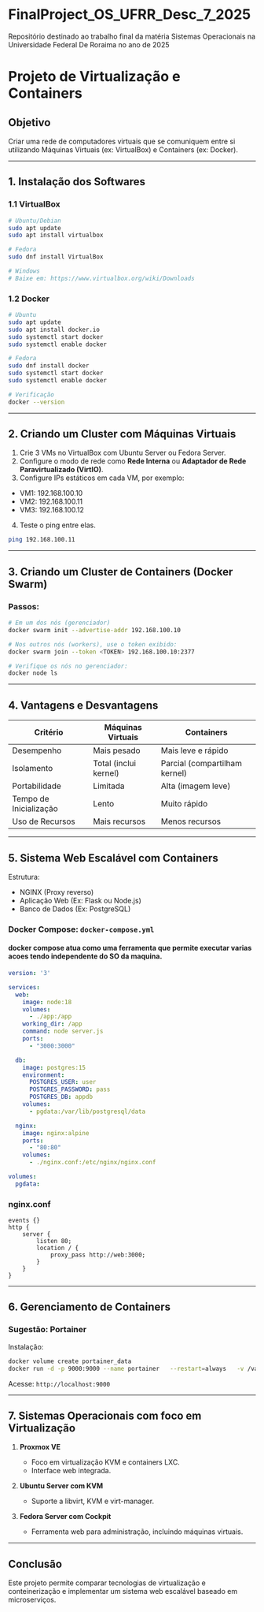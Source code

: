 # FinalProject_OS_UFRR_Desc_7_2025

Repositório destinado ao trabalho final da matéria Sistemas Operacionais na Universidade Federal De Roraima no ano de 2025

# Projeto de Virtualização e Containers

## Objetivo
Criar uma rede de computadores virtuais que se comuniquem entre si utilizando Máquinas Virtuais (ex: VirtualBox) e Containers (ex: Docker).

---

## 1. Instalação dos Softwares

### 1.1 VirtualBox
```bash
# Ubuntu/Debian
sudo apt update
sudo apt install virtualbox

# Fedora
sudo dnf install VirtualBox

# Windows
# Baixe em: https://www.virtualbox.org/wiki/Downloads
```

### 1.2 Docker
```bash
# Ubuntu
sudo apt update
sudo apt install docker.io
sudo systemctl start docker
sudo systemctl enable docker

# Fedora
sudo dnf install docker
sudo systemctl start docker
sudo systemctl enable docker

# Verificação
docker --version
```

---

## 2. Criando um Cluster com Máquinas Virtuais

1. Crie 3 VMs no VirtualBox com Ubuntu Server ou Fedora Server.
2. Configure o modo de rede como **Rede Interna** ou **Adaptador de Rede Paravirtualizado (VirtIO)**.
3. Configure IPs estáticos em cada VM, por exemplo:

- VM1: 192.168.100.10  
- VM2: 192.168.100.11  
- VM3: 192.168.100.12

4. Teste o ping entre elas.

```bash
ping 192.168.100.11
```

---

## 3. Criando um Cluster de Containers (Docker Swarm)

### Passos:

```bash
# Em um dos nós (gerenciador)
docker swarm init --advertise-addr 192.168.100.10

# Nos outros nós (workers), use o token exibido:
docker swarm join --token <TOKEN> 192.168.100.10:2377

# Verifique os nós no gerenciador:
docker node ls
```

---

## 4. Vantagens e Desvantagens

| Critério               | Máquinas Virtuais              | Containers                      |
|------------------------|--------------------------------|----------------------------------|
| Desempenho            | Mais pesado                   | Mais leve e rápido              |
| Isolamento            | Total (inclui kernel)         | Parcial (compartilham kernel)   |
| Portabilidade         | Limitada                      | Alta (imagem leve)              |
| Tempo de Inicialização| Lento                         | Muito rápido                    |
| Uso de Recursos       | Mais recursos                 | Menos recursos                  |

---

## 5. Sistema Web Escalável com Containers

Estrutura:

- NGINX (Proxy reverso)
- Aplicação Web (Ex: Flask ou Node.js)
- Banco de Dados (Ex: PostgreSQL)

### Docker Compose: `docker-compose.yml`
#### docker compose atua como uma ferramenta que permite executar varias acoes tendo independente do SO da maquina.
```yaml
version: '3'

services:
  web:
    image: node:18
    volumes:
      - ./app:/app
    working_dir: /app
    command: node server.js
    ports:
      - "3000:3000"

  db:
    image: postgres:15
    environment:
      POSTGRES_USER: user
      POSTGRES_PASSWORD: pass
      POSTGRES_DB: appdb
    volumes:
      - pgdata:/var/lib/postgresql/data

  nginx:
    image: nginx:alpine
    ports:
      - "80:80"
    volumes:
      - ./nginx.conf:/etc/nginx/nginx.conf

volumes:
  pgdata:
```

### nginx.conf
```
events {}
http {
    server {
        listen 80;
        location / {
            proxy_pass http://web:3000;
        }
    }
}
```

---

## 6. Gerenciamento de Containers

### Sugestão: Portainer

Instalação:
```bash
docker volume create portainer_data
docker run -d -p 9000:9000 --name portainer   --restart=always   -v /var/run/docker.sock:/var/run/docker.sock   -v portainer_data:/data   portainer/portainer-ce
```

Acesse: `http://localhost:9000`

---

## 7. Sistemas Operacionais com foco em Virtualização

1. **Proxmox VE**  
   - Foco em virtualização KVM e containers LXC.
   - Interface web integrada.

2. **Ubuntu Server com KVM**  
   - Suporte a libvirt, KVM e virt-manager.

3. **Fedora Server com Cockpit**  
   - Ferramenta web para administração, incluindo máquinas virtuais.

---

## Conclusão

Este projeto permite comparar tecnologias de virtualização e conteinerização e implementar um sistema web escalável baseado em microserviços.
